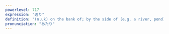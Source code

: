 ```yaml
---
powerlevel: 717
expression: "辺り"
definition: "(n,uk) on the bank of; by the side of (e.g. a river, pond); (in the) neighbourhood; neighborhood; vicinity; nearby; (P)"
pronunciation: "あたり"
---
```


